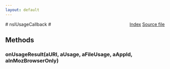 ```yaml
---
layout: default
---
```

<div class='links' style='float:right'><a href="../index.html">Index</a>
<a href="http://dxr.mozilla.org/mozilla-central/source/dom/quota/nsIUsageCallback.idl">Source file</a>
</div>
# nsIUsageCallback #

## Methods ##

### onUsageResult(aURI, aUsage, aFileUsage, aAppId, aInMozBrowserOnly) ###
